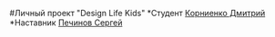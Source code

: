 #Личный проект "Design Life Kids"
*Студент [Корниенко Дмитрий](https://t.me/ugglymug)
*Наставник [Печинов Сергей](https://t.me/SergeyPechinov)